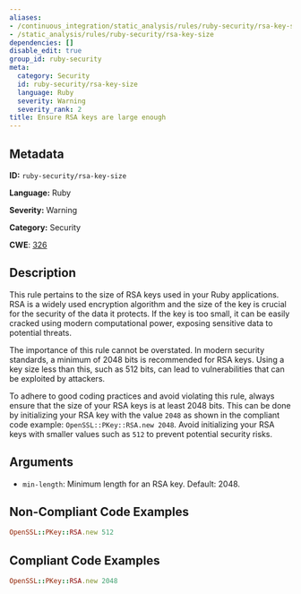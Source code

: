 ```yaml
---
aliases:
- /continuous_integration/static_analysis/rules/ruby-security/rsa-key-size
- /static_analysis/rules/ruby-security/rsa-key-size
dependencies: []
disable_edit: true
group_id: ruby-security
meta:
  category: Security
  id: ruby-security/rsa-key-size
  language: Ruby
  severity: Warning
  severity_rank: 2
title: Ensure RSA keys are large enough
---
```

<!--  SOURCED FROM https://github.com/DataDog/datadog-static-analyzer-rule-docs -->


## Metadata
**ID:** `ruby-security/rsa-key-size`

**Language:** Ruby

**Severity:** Warning

**Category:** Security

**CWE**: [326](https://cwe.mitre.org/data/definitions/326.html)

## Description
This rule pertains to the size of RSA keys used in your Ruby applications. RSA is a widely used encryption algorithm and the size of the key is crucial for the security of the data it protects. If the key is too small, it can be easily cracked using modern computational power, exposing sensitive data to potential threats.

The importance of this rule cannot be overstated. In modern security standards, a minimum of 2048 bits is recommended for RSA keys. Using a key size less than this, such as 512 bits, can lead to vulnerabilities that can be exploited by attackers.

To adhere to good coding practices and avoid violating this rule, always ensure that the size of your RSA keys is at least 2048 bits. This can be done by initializing your RSA key with the value `2048` as shown in the compliant code example: `OpenSSL::PKey::RSA.new 2048`. Avoid initializing your RSA keys with smaller values such as `512` to prevent potential security risks.

## Arguments

 * `min-length`: Minimum length for an RSA key. Default: 2048.

## Non-Compliant Code Examples
```ruby
OpenSSL::PKey::RSA.new 512
```

## Compliant Code Examples
```ruby
OpenSSL::PKey::RSA.new 2048
```
